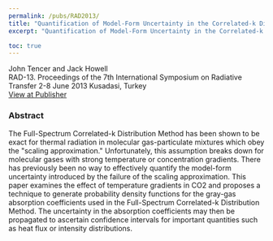 ```yaml
---
permalink: /pubs/RAD2013/
title: "Quantification of Model-Form Uncertainty in the Correlated-k Distribution Method For Radiation Heat Transfer"
excerpt: "Quantification of Model-Form Uncertainty in the Correlated-k Distribution Method For Radiation Heat Transfer"

toc: true
---
```


John Tencer and Jack Howell  
RAD-13. Proceedings of the 7th International Symposium on Radiative Transfer 2-8 June 2013 Kusadasi, Turkey  
[View at Publisher](http://www.dl.begellhouse.com/references/1bb331655c289a0a,6517a5987182b417,7e129ee737c48b05.html)  

### Abstract

The Full-Spectrum Correlated-k Distribution Method has been shown to be exact for thermal radiation in molecular gas-particulate mixtures which obey the "scaling approximation." Unfortunately, this assumption breaks down for molecular gases with strong temperature or concentration gradients. There has previously been no way to effectively quantify the model-form uncertainty introduced by the failure of the scaling approximation. This paper examines the effect of temperature gradients in CO2 and proposes a technique to generate probability density functions for the gray-gas absorption coefficients used in the Full-Spectrum Correlated-k Distribution Method. The uncertainty in the absorption coefficients may then be propagated to ascertain confidence intervals for important quantities such as heat flux or intensity distributions.